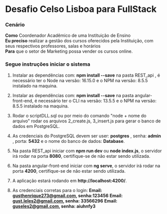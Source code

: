 # Desafio Celso Lisboa para FullStack

### Cenário

**Como** Coordenador Acadêmico de uma Instituição de Ensino  
**Eu preciso** realizar a gestão dos cursos oferecidos pela Instituição, com seus respectivos professores, salas e horários  
**Para** que o setor de Marketing possa vender os cursos online.

### Segue instruções iniciar o sistema

1. Instalar as dependências com: **npm install --save** na pasta REST_api , é necessário ter
o Node na versão: 16.15.0 e o NPM na versão: 8.5.5  instalado na maquina.

2. Instalar as dependências com: **npm install --save** na pasta angular-front-end, é necessário ter
o CLI na versão: 13.5.5 e o NPM na versão: 8.5.5 instalado na maquina.

3. Rodar o scriptDLL.sql ou por meio do comando "node + nome do arquivo" rodar os arquivos 2_create.js, 3_insert.js para gerar o banco de dados em PostgreSQL.

4. As credenciais do PostgreSQL devem ser user: **postgres** , senha: **admin** , porta: **5432** e o nome do banco de dados: **Database**.

5. Na pasta REST_api iniciar com **npm run dev** ou **node index.js**, o servidor irá rodar na porta **8080**, certifique-se de não estar sendo utilizada.

6. Na pasta angular-front-end iniciar com **ng serve**, o servidor irá rodar na porta **4200**, certifique-se de não estar sendo utilizada.

7. A aplicação estará rodando em **http://localhost:4200/**.

8. As credenciais corretas para o login: **Email: gusthenrique273@gmail.com, senha:123456** 
                                         **Email: gust.leles2@gmail.com, senha: 33566296**
                                         **Email: guseles2@gmail.com, senha: aiuhnfy3**

